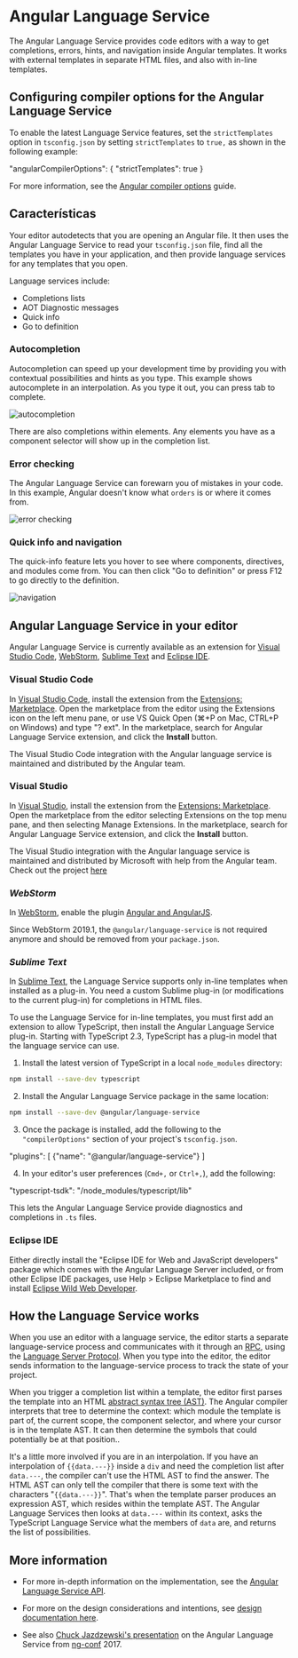 # Angular Language Service

The Angular Language Service provides code editors with a way to get completions, errors,
hints, and navigation inside Angular templates.
It works with external templates in separate HTML files, and also with in-line templates.

## Configuring compiler options for the Angular Language Service

To enable the latest Language Service features, set the `strictTemplates` option in `tsconfig.json` by setting `strictTemplates` to `true,` as shown in the following example:

<code-example language="json">

  "angularCompilerOptions": {
    "strictTemplates": true
  }

</code-example>

For more information, see the [Angular compiler options](guide/angular-compiler-options) guide.

## Características

Your editor autodetects that you are opening an Angular file.
It then uses the Angular Language Service to read your `tsconfig.json` file, find all the
templates you have in your application, and then provide language services for any templates that you open.

Language services include:

* Completions lists
* AOT Diagnostic messages
* Quick info
* Go to definition


### Autocompletion

Autocompletion can speed up your development time by providing you with
contextual possibilities and hints as you type.
This example shows autocomplete in an interpolation. As you type it out,
you can press tab to complete.

<div class="lightbox">
  <img src="generated/images/guide/language-service/language-completion.gif" alt="autocompletion">
</div>

There are also completions within elements. Any elements you have as a component selector will
show up in the completion list.

### Error checking

The Angular Language Service can forewarn you of mistakes in your code.
In this example, Angular doesn't know what `orders` is or where it comes from.

<div class="lightbox">
  <img src="generated/images/guide/language-service/language-error.gif" alt="error checking">
</div>

### Quick info and navigation

The quick-info feature lets you hover to see where components, directives, and modules come from.
You can then click "Go to definition" or press F12 to go directly to the definition.

<div class="lightbox">
  <img src="generated/images/guide/language-service/language-navigation.gif" alt="navigation">
</div>


## Angular Language Service in your editor

Angular Language Service is currently available as an extension for [Visual Studio Code](https://code.visualstudio.com/),
[WebStorm](https://www.jetbrains.com/webstorm), [Sublime Text](https://www.sublimetext.com/) and [Eclipse IDE](https://www.eclipse.org/eclipseide/).

### Visual Studio Code

In [Visual Studio Code](https://code.visualstudio.com/), install the extension from the [Extensions: Marketplace](https://marketplace.visualstudio.com/items?itemName=Angular.ng-template). Open the marketplace from the editor using the Extensions icon on the left menu pane, or use VS Quick Open (⌘+P on Mac, CTRL+P on Windows) and type "? ext". In the marketplace, search for Angular Language Service extension, and click the **Install** button.

The Visual Studio Code integration with the Angular language service is maintained and distributed by the Angular team.

### Visual Studio

In [Visual Studio](https://visualstudio.microsoft.com/), install the extension from the [Extensions: Marketplace](https://marketplace.visualstudio.com/items?itemName=TypeScriptTeam.AngularLanguageService). Open the marketplace from the editor selecting Extensions on the top menu pane, and then selecting Manage Extensions. In the marketplace, search for Angular Language Service extension, and click the **Install** button.

The Visual Studio integration with the Angular language service is maintained and distributed by Microsoft with help from the Angular team. Check out the project [here](https://github.com/microsoft/vs-ng-language-service)

### *WebStorm*

In [WebStorm](https://www.jetbrains.com/webstorm/), enable the plugin [Angular and AngularJS](https://plugins.jetbrains.com/plugin/6971-angular-and-angularjs).

Since WebStorm 2019.1, the `@angular/language-service` is not required anymore and should be removed from your `package.json`.

### *Sublime Text*

In [Sublime Text](https://www.sublimetext.com/), the Language Service supports only in-line templates when installed as a plug-in.
You need a custom Sublime plug-in (or modifications to the current plug-in) for completions in HTML files.

To use the Language Service for in-line templates, you must first add an extension to allow TypeScript, then install the Angular Language Service plug-in. Starting with TypeScript 2.3, TypeScript has a plug-in model that the language service can use.

1. Install the latest version of TypeScript in a local `node_modules` directory:

```sh
npm install --save-dev typescript
```

2. Install the Angular Language Service package in the same location:

```sh
npm install --save-dev @angular/language-service
```

3. Once the package is installed,  add the following to the `"compilerOptions"` section of your project's `tsconfig.json`.

<code-example language="json" header="tsconfig.json">
  "plugins": [
      {"name": "@angular/language-service"}
  ]
</code-example>

4. In your editor's user preferences (`Cmd+,` or `Ctrl+,`), add the following:

<code-example language="json" header="Sublime Text user preferences">
"typescript-tsdk": "<ruta a tu directorio>/node_modules/typescript/lib"
</code-example>

This lets the Angular Language Service provide diagnostics and completions in `.ts` files.

### Eclipse IDE

Either directly install the "Eclipse IDE for Web and JavaScript developers" package which comes with the Angular Language Server included, or from other Eclipse IDE packages, use Help > Eclipse Marketplace to find and install [Eclipse Wild Web Developer](https://marketplace.eclipse.org/content/wild-web-developer-html-css-javascript-typescript-nodejs-angular-json-yaml-kubernetes-xml).


## How the Language Service works

When you use an editor with a language service, the editor starts a separate language-service process
and communicates with it through an [RPC](https://en.wikipedia.org/wiki/Remote_procedure_call), using the [Language Server Protocol](https://microsoft.github.io/language-server-protocol/).
When you type into the editor, the editor sends information to the language-service process to
track the state of your project.

When you trigger a completion list within a template, the editor first parses the template into an
HTML [abstract syntax tree (AST)](https://en.wikipedia.org/wiki/Abstract_syntax_tree).
The Angular compiler interprets that tree to determine the context: which module the template is part of, the current scope, the component selector, and where your cursor is in the template AST. It can then determine the symbols that could potentially be at that position..

It's a little more involved if you are in an interpolation.
If you have an interpolation of `{{data.---}}` inside a `div` and need the completion list after `data.---`, the compiler can't use the HTML AST to find the answer.
The HTML AST can only tell the compiler that there is some text with the characters "`{{data.---}}`".
That's when the template parser produces an expression AST, which resides within the template AST.
The Angular Language Services then looks at `data.---` within its context, asks the TypeScript Language Service what the members of `data` are, and returns the list of possibilities.

## More information

* For more in-depth information on the implementation, see the
[Angular Language Service API](https://github.com/angular/angular/blob/master/packages/language-service/src/types.ts).

* For more on the design considerations and intentions, see [design documentation here](https://github.com/angular/vscode-ng-language-service/wiki/Design).

* See also [Chuck Jazdzewski's presentation](https://www.youtube.com/watch?v=ez3R0Gi4z5A&t=368s) on the Angular Language Service from [ng-conf](https://www.ng-conf.org/) 2017.

